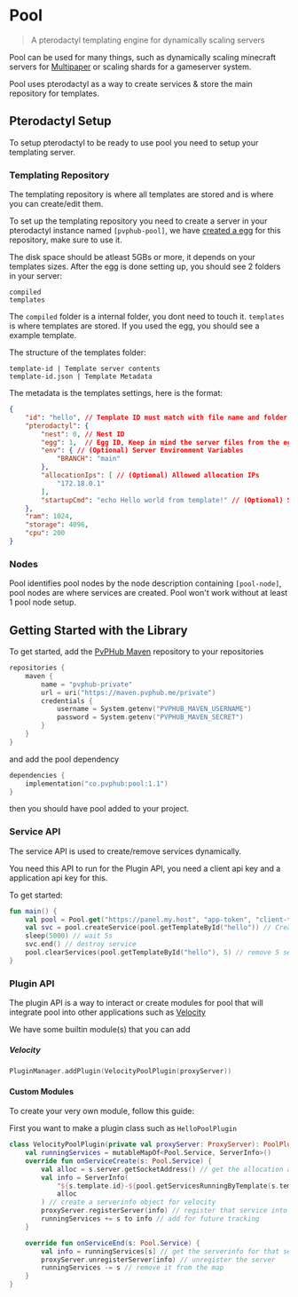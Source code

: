 # Pool
> A pterodactyl templating engine for dynamically scaling servers

Pool can be used for many things, such as dynamically scaling minecraft servers for [Multipaper](https://multipaper.io) or scaling shards for a gameserver system.

Pool uses pterodactyl as a way to create services & store the main repository for templates.


## Pterodactyl Setup

To setup pterodactyl to be ready to use pool you need to setup your templating server.

### Templating Repository

The templating repository is where all templates are stored and is where you can create/edit them.

To set up the templating repository you need to create a server in your pterodactyl instance named `[pvphub-pool]`, we have [created a egg](https://raw.githubusercontent.com/PvPHubLLC/pooldt/main/egg.json) for this repository, make sure to use it.

The disk space should be atleast 5GBs or more, it depends on your templates sizes.
After the egg is done setting up, you should see 2 folders in your server:
```
compiled
templates
```
The `compiled` folder is a internal folder, you dont need to touch it. `templates` is where templates are stored. If you used the  egg, you should see a example template.

The structure of the templates folder:
```
template-id | Template server contents
template-id.json | Template Metadata
```

The metadata is the templates settings, here is the format:
```json
{
    "id": "hello", // Template ID must match with file name and folder name
	"pterodactyl": {
    	"nest": 0, // Nest ID
        "egg": 1,  // Egg ID, Keep in mind the server files from the egg will still be there.
        "env": { // (Optional) Server Environment Variables 
            "BRANCH": "main"
        },
        "allocationIps": [ // (Optional) Allowed allocation IPs
            "172.18.0.1"
        ],
        "startupCmd": "echo Hello world from template!" // (Optional) Startup Command
    },
    "ram": 1024,
    "storage": 4096,
    "cpu": 200
}
```

### Nodes

Pool identifies pool nodes by the node description containing `[pool-node]`, pool nodes are where services are created.
Pool won't work without at least 1 pool node setup.

## Getting Started with the Library

To get started, add the [PvPHub Maven](https://maven.pvphub.me/private) repository to your repositories
```kts
repositories {
    maven {
        name = "pvphub-private"
        url = uri("https://maven.pvphub.me/private")
        credentials {
            username = System.getenv("PVPHUB_MAVEN_USERNAME")
            password = System.getenv("PVPHUB_MAVEN_SECRET")
        }
    }
} 
```
and add the pool dependency
```kts
dependencies {
    implementation("co.pvphub:pool:1.1")
}
```
then you should have pool added to your project.

### Service API
The service API is used to create/remove services dynamically.

You need this API to run for the Plugin API, you need a client api key and a application api key for this.

To get started:
```kt
fun main() {
    val pool = Pool.get("https://panel.my.host", "app-token", "client-token") // Initialize pool
    val svc = pool.createService(pool.getTemplateById("hello")) // Create a service via the template "hello"
    sleep(5000) // wait 5s
    svc.end() // destroy service
    pool.clearServices(pool.getTemplateById("hello"), 5) // remove 5 services that are currently running "hello" as a template
}
```

### Plugin API

The plugin API is a way to interact or create modules for pool 
that will integrate pool into other applications such as [Velocity](https://velocitypowered.com)

We have some builtin module(s) that you can add

##### Velocity
```kt
PluginManager.addPlugin(VelocityPoolPlugin(proxyServer))
```

#### Custom Modules
To create your very own module, follow this guide:

First you want to make a plugin class such as ``HelloPoolPlugin``
```kt
class VelocityPoolPlugin(private val proxyServer: ProxyServer): PoolPlugin() {
    val runningServices = mutableMapOf<Pool.Service, ServerInfo>()
    override fun onServiceCreate(s: Pool.Service) {
        val alloc = s.server.getSocketAddress() // get the allocation address
        val info = ServerInfo(
            "${s.template.id}-${pool.getServicesRunningByTemplate(s.template).size + 1}",
            alloc
        ) // create a serverinfo object for velocity
        proxyServer.registerServer(info) // register that service into velocity
        runningServices += s to info // add for future tracking
    }

    override fun onServiceEnd(s: Pool.Service) {
        val info = runningServices[s] // get the serverinfo for that service
        proxyServer.unregisterServer(info) // unregister the server
        runningServices -= s // remove it from the map
    }
}
```